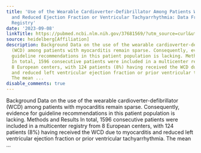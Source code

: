 ```yaml
---
title: 'Use of the Wearable Cardioverter-Defibrillator Among Patients With Myocarditis
  and Reduced Ejection Fraction or Ventricular Tachyarrhythmia: Data From a Multicenter
  Registry'
date: '2023-09-08'
linkTitle: https://pubmed.ncbi.nlm.nih.gov/37681569/?utm_source=curl&utm_medium=rss&utm_campaign=pubmed-2&utm_content=1FakS-2QOkCT8HsMOQP1bCRQ4YzyumYOmxmF0moLsQ3dFB1E9V&fc=20220326224207&ff=20230908181252&v=2.17.9.post6+86293ac
source: heidelberg[Affiliation]
description: Background Data on the use of the wearable cardioverter-defibrillator
  (WCD) among patients with myocarditis remain sparse. Consequently, evidence for
  guideline recommendations in this patient population is lacking. Methods and Results
  In total, 1596 consecutive patients were included in a multicenter registry from
  8 European centers, with 124 patients (8%) having received the WCD due to myocarditis
  and reduced left ventricular ejection fraction or prior ventricular tachyarrhythmia.
  The mean ...
disable_comments: true
---
```

Background Data on the use of the wearable cardioverter-defibrillator (WCD) among patients with myocarditis remain sparse. Consequently, evidence for guideline recommendations in this patient population is lacking. Methods and Results In total, 1596 consecutive patients were included in a multicenter registry from 8 European centers, with 124 patients (8%) having received the WCD due to myocarditis and reduced left ventricular ejection fraction or prior ventricular tachyarrhythmia. The mean ...